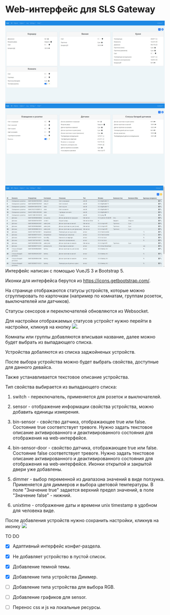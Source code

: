 <h1>Web-интерфейс для SLS Gateway</h1>
<img src="ui.html.jpg">
<img src="ui.html_1.jpg">
<img src="ui.html_config.jpg">
Интерфейс написан с помощью VueJS 3 и Bootstrap 5.

Иконки для интерфейса берутся из https://icons.getbootstrap.com/.

На странице отображаются статусы устройств, которые можно сгруппировать по карточкам (например по комнатам, группам розеток, выключателей или датчиков).

Статусы сенсоров и переключателей обновляются из Websocket.

Для настройки отображаемых статусов устройст нужно перейти в настройки, кликнув на кнопку <img src="https://icons.getbootstrap.com/assets/icons/gear-fill.svg">.

Комнаты или группы добавляются вписывая название, далее можно будет выбрать из выпадающего списка.

Устройства добаляются из списка заджойненых устройств.

После выбора устройства можно будет выбрать свойства, доступные для данного девайса.

Также устанавливается текстовое описание устройства.

Тип свойства выбирается из выпадающего списка:

1. switch - переключатель, применяется для розеток и выключателей.

2. sensor - отображение информации свойства устройства, можно добавить единицы измерения.

3. bin-sensor - свойство датчика, отображающее true или false. Состояние true соответствует тревоге. Нужно задать текстовое описание активированного и деактивированного состояния для отображения на web-интерфейсе.

4. bin-sensor-door - свойство датчика, отображающее true или false. Состояние false соответствует тревоге. Нужно задать текстовое описание активированного и деактивированного состояния для отображения на web-интерфейсе. Иконки открытой и закрытой двери уже добавлены.

5. dimmer - выбор переменной из диапазона значений в виде ползунка. Применяется для диммеров и выбора цветовой температуры. В поле "Значение true" задается верхний предел значений, в поле "Значение false" - нижний.

6. unixtime - отображение даты и времени unix timestamp в удобном для человека виде. 

После добавления устройств нужно сохранить настройки, кликнув на иконку <img src="https://icons.getbootstrap.com/assets/icons/save-fill.svg">

TO DO
- [X] Адаптивный интерфейс конфиг-раздела.
- [X] Не добавляет устройство в пустой список.
- [X] Добавление темной темы.
- [X] Добавление типа устройства Диммер.
- [ ] Добавление типа устройства для выбора RGB.
- [ ] Добавление графиков для sensor.
- [ ] Перенос css и js на локальные ресурсы.

